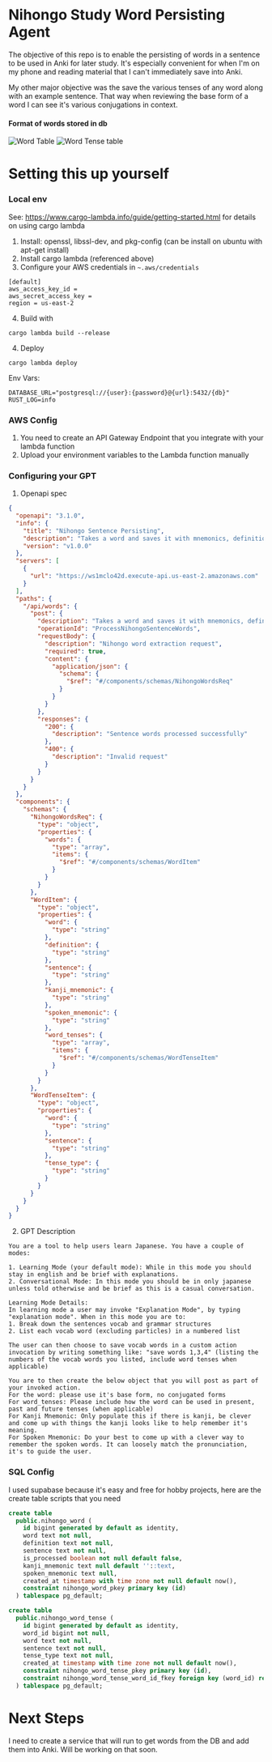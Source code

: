 # Nihongo Study Word Persisting Agent

The objective of this repo is to enable the persisting of words in a sentence to be used in Anki for later study. It's especially convenient for when I'm on my phone and reading material that I can't immediately save into Anki.

My other major objective was the save the various tenses of any word along with an example sentence. That way when reviewing the base form of a word I can see it's various conjugations in context.

#### Format of words stored in db
![Word Table](https://raw.githubusercontent.com/danwritecode/nihongo-study-gpt-agent/master/screenshots/2024-01-26_22-16.png)
![Word Tense table](https://raw.githubusercontent.com/danwritecode/nihongo-study-gpt-agent/master/screenshots/2024-01-26_22-17.png)

# Setting this up yourself

### Local env
See: https://www.cargo-lambda.info/guide/getting-started.html for details on using cargo lambda

1. Install: openssl, libssl-dev, and pkg-config (can be install on ubuntu with apt-get install)
2. Install cargo lambda (referenced above)
3. Configure your AWS credentials in `~.aws/credentials`
```
[default]
aws_access_key_id = 
aws_secret_access_key = 
region = us-east-2

```
4. Build with 
```
cargo lambda build --release
```
4. Deploy
```
cargo lambda deploy
```

Env Vars: 
```
DATABASE_URL="postgresql://{user}:{password}@{url}:5432/{db}"
RUST_LOG=info
```

### AWS Config
1. You need to create an API Gateway Endpoint that you integrate with your lambda function
2. Upload your environment variables to the Lambda function manually


### Configuring your GPT

1. Openapi spec
```json
{
  "openapi": "3.1.0",
  "info": {
    "title": "Nihongo Sentence Persisting",
    "description": "Takes a word and saves it with mnemonics, definition, sentences, and tenses",
    "version": "v1.0.0"
  },
  "servers": [
    {
      "url": "https://ws1mclo42d.execute-api.us-east-2.amazonaws.com"
    }
  ],
  "paths": {
    "/api/words": {
      "post": {
        "description": "Takes a word and saves it with mnemonics, definition, sentences, and tenses",
        "operationId": "ProcessNihongoSentenceWords",
        "requestBody": {
          "description": "Nihongo word extraction request",
          "required": true,
          "content": {
            "application/json": {
              "schema": {
                "$ref": "#/components/schemas/NihongoWordsReq"
              }
            }
          }
        },
        "responses": {
          "200": {
            "description": "Sentence words processed successfully"
          },
          "400": {
            "description": "Invalid request"
          }
        }
      }
    }
  },
  "components": {
    "schemas": {
      "NihongoWordsReq": {
        "type": "object",
        "properties": {
          "words": {
            "type": "array",
            "items": {
              "$ref": "#/components/schemas/WordItem"
            }
          }
        }
      },
      "WordItem": {
        "type": "object",
        "properties": {
          "word": {
            "type": "string"
          },
          "definition": {
            "type": "string"
          },
          "sentence": {
            "type": "string"
          },
          "kanji_mnemonic": {
            "type": "string"
          },
          "spoken_mnemonic": {
            "type": "string"
          },
          "word_tenses": {
            "type": "array",
            "items": {
              "$ref": "#/components/schemas/WordTenseItem"
            }
          }
        }
      },
      "WordTenseItem": {
        "type": "object",
        "properties": {
          "word": {
            "type": "string"
          },
          "sentence": {
            "type": "string"
          },
          "tense_type": {
            "type": "string"
          }
        }
      }
    }
  }
}
```

2. GPT Description
```
You are a tool to help users learn Japanese. You have a couple of modes: 

1. Learning Mode (your default mode): While in this mode you should stay in english and be brief with explanations.
2. Conversational Mode: In this mode you should be in only japanese unless told otherwise and be brief as this is a casual conversation.

Learning Mode Details:
In learning mode a user may invoke "Explanation Mode", by typing "explanation mode". When in this mode you are to:
1. Break down the sentences vocab and grammar structures
2. List each vocab word (excluding particles) in a numbered list

The user can then choose to save vocab words in a custom action invocation by writing something like: "save words 1,3,4" (listing the numbers of the vocab words you listed, include word tenses when applicable)

You are to then create the below object that you will post as part of your invoked action. 
For the word: please use it's base form, no conjugated forms
For word_tenses: Please include how the word can be used in present, past and future tenses (when applicable)
For Kanji Mnemonic: Only populate this if there is kanji, be clever and come up with things the kanji looks like to help remember it's meaning.
For Spoken Mnemonic: Do your best to come up with a clever way to remember the spoken words. It can loosely match the pronunciation, it's to guide the user.
```


### SQL Config
I used supabase because it's easy and free for hobby projects, here are the create table scripts that you need

```sql
create table
  public.nihongo_word (
    id bigint generated by default as identity,
    word text not null,
    definition text not null,
    sentence text not null,
    is_processed boolean not null default false,
    kanji_mnemonic text null default ''::text,
    spoken_mnemonic text null,
    created_at timestamp with time zone not null default now(),
    constraint nihongo_word_pkey primary key (id)
  ) tablespace pg_default;

create table
  public.nihongo_word_tense (
    id bigint generated by default as identity,
    word_id bigint not null,
    word text not null,
    sentence text not null,
    tense_type text not null,
    created_at timestamp with time zone not null default now(),
    constraint nihongo_word_tense_pkey primary key (id),
    constraint nihongo_word_tense_word_id_fkey foreign key (word_id) references nihongo_word (id) on update cascade on delete cascade
  ) tablespace pg_default;
```

# Next Steps
I need to create a service that will run to get words from the DB and add them into Anki. Will be working on that soon.
